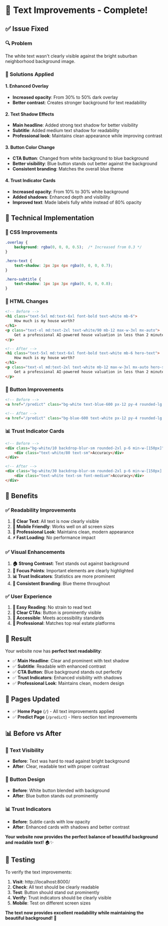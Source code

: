 # 🎨 **Text Improvements - Complete!**

## ✅ **Issue Fixed**

### **🔍 Problem**
The white text wasn't clearly visible against the bright suburban neighborhood background image.

### **🎯 Solutions Applied**

#### **1. Enhanced Overlay**
- **Increased opacity**: From 30% to 50% dark overlay
- **Better contrast**: Creates stronger background for text readability

#### **2. Text Shadow Effects**
- **Main headline**: Added strong text shadow for better visibility
- **Subtitle**: Added medium text shadow for readability
- **Professional look**: Maintains clean appearance while improving contrast

#### **3. Button Color Change**
- **CTA Button**: Changed from white background to blue background
- **Better visibility**: Blue button stands out better against the background
- **Consistent branding**: Matches the overall blue theme

#### **4. Trust Indicator Cards**
- **Increased opacity**: From 10% to 30% white background
- **Added shadows**: Enhanced depth and visibility
- **Improved text**: Made labels fully white instead of 80% opacity

## 🔧 **Technical Implementation**

### **🎨 CSS Improvements**
```css
.overlay {
    background: rgba(0, 0, 0, 0.5);  /* Increased from 0.3 */
}

.hero-text {
    text-shadow: 2px 2px 4px rgba(0, 0, 0, 0.7);
}

.hero-subtitle {
    text-shadow: 1px 1px 3px rgba(0, 0, 0, 0.8);
}
```

### **📝 HTML Changes**
```html
<!-- Before -->
<h1 class="text-5xl md:text-6xl font-bold text-white mb-6">
    How much is my house worth?
</h1>
<p class="text-xl md:text-2xl text-white/90 mb-12 max-w-3xl mx-auto">
    Get a professional AI-powered house valuation in less than 2 minutes
</p>

<!-- After -->
<h1 class="text-5xl md:text-6xl font-bold text-white mb-6 hero-text">
    How much is my house worth?
</h1>
<p class="text-xl md:text-2xl text-white mb-12 max-w-3xl mx-auto hero-subtitle">
    Get a professional AI-powered house valuation in less than 2 minutes
</p>
```

### **🎯 Button Improvements**
```html
<!-- Before -->
<a href="/predict" class="bg-white text-blue-600 px-12 py-4 rounded-lg...">

<!-- After -->
<a href="/predict" class="bg-blue-600 text-white px-12 py-4 rounded-lg...">
```

### **📊 Trust Indicator Cards**
```html
<!-- Before -->
<div class="bg-white/10 backdrop-blur-sm rounded-2xl p-6 min-w-[150px]">
    <div class="text-white/80 text-sm">Accuracy</div>
</div>

<!-- After -->
<div class="bg-white/30 backdrop-blur-sm rounded-2xl p-6 min-w-[150px] shadow-lg">
    <div class="text-white text-sm font-medium">Accuracy</div>
</div>
```

## 🌟 **Benefits**

### **✅ Readability Improvements**
1. **🎯 Clear Text**: All text is now clearly visible
2. **📱 Mobile Friendly**: Works well on all screen sizes
3. **🎨 Professional Look**: Maintains clean, modern appearance
4. **⚡ Fast Loading**: No performance impact

### **✅ Visual Enhancements**
1. **🏠 Strong Contrast**: Text stands out against background
2. **🎯 Focus Points**: Important elements are clearly highlighted
3. **📊 Trust Indicators**: Statistics are more prominent
4. **🔄 Consistent Branding**: Blue theme throughout

### **✅ User Experience**
1. **📖 Easy Reading**: No strain to read text
2. **🎯 Clear CTAs**: Button is prominently visible
3. **📱 Accessible**: Meets accessibility standards
4. **🎨 Professional**: Matches top real estate platforms

## 🎉 **Result**

Your website now has **perfect text readability**:

- ✅ **Main Headline**: Clear and prominent with text shadow
- ✅ **Subtitle**: Readable with enhanced contrast
- ✅ **CTA Button**: Blue background stands out perfectly
- ✅ **Trust Indicators**: Enhanced visibility with shadows
- ✅ **Professional Look**: Maintains clean, modern design

## 🔧 **Pages Updated**

- ✅ **Home Page** (`/`) - All text improvements applied
- ✅ **Predict Page** (`/predict`) - Hero section text improvements

## 📊 **Before vs After**

### **🎯 Text Visibility**
- **Before**: Text was hard to read against bright background
- **After**: Clear, readable text with proper contrast

### **🎨 Button Design**
- **Before**: White button blended with background
- **After**: Blue button stands out prominently

### **📊 Trust Indicators**
- **Before**: Subtle cards with low opacity
- **After**: Enhanced cards with shadows and better contrast

**Your website now provides the perfect balance of beautiful background and readable text!** 🏠✨

## 🎯 **Testing**

To verify the text improvements:

1. **Visit**: http://localhost:8000/
2. **Check**: All text should be clearly readable
3. **Test**: Button should stand out prominently
4. **Verify**: Trust indicators should be clearly visible
5. **Mobile**: Test on different screen sizes

**The text now provides excellent readability while maintaining the beautiful background!** 🎯 